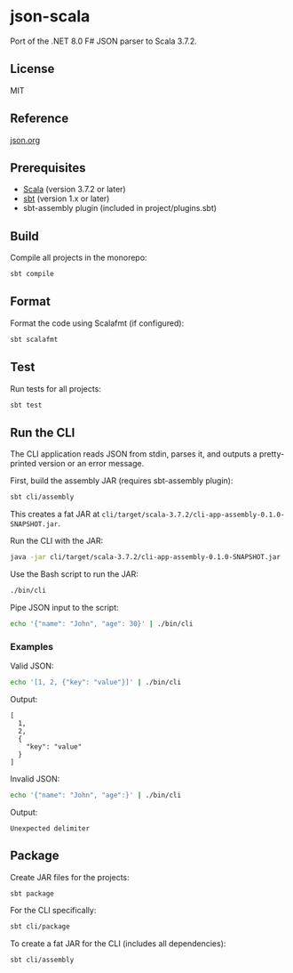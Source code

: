 # json-scala

Port of the .NET 8.0 F# JSON parser to Scala 3.7.2.

## License

MIT

## Reference

[json.org](https://www.json.org/json-en.html)

## Prerequisites

- [Scala](https://www.scala-lang.org/) (version 3.7.2 or later)
- [sbt](https://www.scala-sbt.org/) (version 1.x or later)
- sbt-assembly plugin (included in project/plugins.sbt)

## Build

Compile all projects in the monorepo:

```bash
sbt compile
```

## Format

Format the code using Scalafmt (if configured):

```bash
sbt scalafmt
```

## Test

Run tests for all projects:

```bash
sbt test
```

## Run the CLI

The CLI application reads JSON from stdin, parses it, and outputs a pretty-printed version or an error message.

First, build the assembly JAR (requires sbt-assembly plugin):

```bash
sbt cli/assembly
```

This creates a fat JAR at `cli/target/scala-3.7.2/cli-app-assembly-0.1.0-SNAPSHOT.jar`.

Run the CLI with the JAR:

```bash
java -jar cli/target/scala-3.7.2/cli-app-assembly-0.1.0-SNAPSHOT.jar
```

Use the Bash script to run the JAR:

```bash
./bin/cli
```

Pipe JSON input to the script:

```bash
echo '{"name": "John", "age": 30}' | ./bin/cli
```

### Examples

Valid JSON:

```bash
echo '[1, 2, {"key": "value"}]' | ./bin/cli
```

Output:
```
[
  1,
  2,
  {
    "key": "value"
  }
]
```

Invalid JSON:

```bash
echo '{"name": "John", "age":}' | ./bin/cli
```

Output:
```
Unexpected delimiter
```

## Package

Create JAR files for the projects:

```bash
sbt package
```

For the CLI specifically:

```bash
sbt cli/package
```

To create a fat JAR for the CLI (includes all dependencies):

```bash
sbt cli/assembly
```
